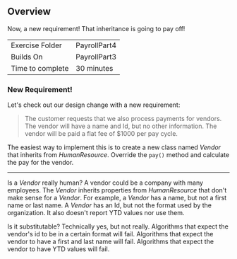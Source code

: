 ## Overview
Now, a new requirement!  That inheritance is going to pay off!

| | |
| --------- | --------------------------- |
| Exercise Folder | PayrollPart4 |
| Builds On | PayrollPart3 |
| Time to complete | 30 minutes


### New Requirement!
Let's check out our design change with a new requirement:

> The customer requests that we also process payments for vendors.  The vendor will have a name and Id, but no other information.  The vendor will be paid a flat fee of $1000 per pay cycle.

The easiest way to implement this is to create a new class named *Vendor* that inherits from *HumanResource*.  Override the `pay()` method and calculate the pay for the vendor.

---


Is a *Vendor* really human?  A vendor could be a company with many employees.  The *Vendor* inherits properties from *HumanResource* that don't make sense for a *Vendor*.  For example, a *Vendor* has a name, but not a first name or last name.  A *Vendor* has an Id, but not the format used by the organization.  It also doesn't report YTD values nor use them.

Is it substitutable?  Technically yes, but not really.  Algorithms that expect the vendor's id to be in a certain format will fail.  Algorithms that expect the vendor to have a first and last name will fail.  Algorithms that expect the vendor to have YTD values will fail.

